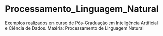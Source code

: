 # Processamento_Linguagem_Natural
Exemplos realizados em curso de Pós-Graduação em Inteligência Artificial e Ciência de Dados. Matéria: Processamento de Linguagem Natural 
